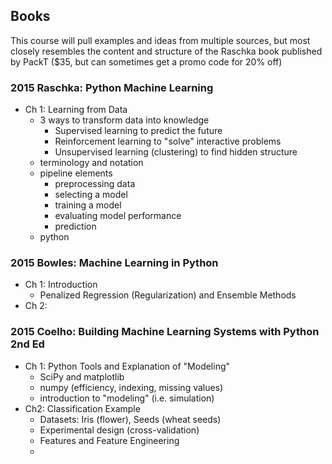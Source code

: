 ## Books

This course will pull examples and ideas from multiple sources, but most closely resembles the content and structure of the Raschka book published by PackT ($35, but can sometimes get a promo code for 20% off)

### 2015 Raschka: Python Machine Learning

- Ch 1: Learning from Data
    - 3 ways to transform data into knowledge
        - Supervised learning to predict the future
        - Reinforcement learning to "solve" interactive problems
        - Unsupervised learning (clustering) to find hidden structure
    - terminology and notation
    - pipeline elements
        - preprocessing data
        - selecting a model
        - training a model
        - evaluating model performance
        - prediction
    - python


### 2015 Bowles: Machine Learning in Python

- Ch 1: Introduction
    - Penalized Regression (Regularization) and Ensemble Methods
- Ch 2:

### 2015 Coelho: Building Machine Learning Systems with Python 2nd Ed

- Ch 1: Python Tools and Explanation of "Modeling"
    - SciPy and matplotlib
    - numpy (efficiency, indexing, missing values)
    - introduction to "modeling" (i.e. simulation)
- Ch2: Classification Example
    - Datasets: Iris (flower), Seeds (wheat seeds)
    - Experimental design (cross-validation)
    - Features and Feature Engineering
    - 